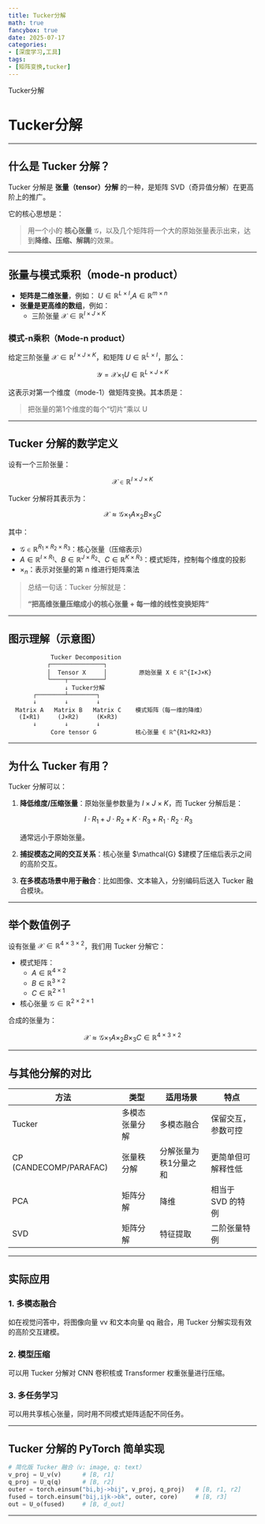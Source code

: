 ```yaml
---
title: Tucker分解
math: true
fancybox: true
date: 2025-07-17
categories:
- [深度学习,工具]
tags: 
- [矩阵变换,tucker]
---
```


Tucker分解

<!-- more -->

# Tucker分解

------

## 什么是 Tucker 分解？

Tucker 分解是 **张量（tensor）分解** 的一种，是矩阵 SVD（奇异值分解）在更高阶上的推广。

它的核心思想是：

> 用一个小的 **核心张量** $\mathcal{G}$，以及几个矩阵将一个大的原始张量表示出来，达到**降维、压缩、解耦**的效果。

------

## 张量与模式乘积（mode-n product）

- **矩阵是二维张量**，例如： $U \in \mathbb{R}^{L \times I}$,$A \in \mathbb{R}^{m \times n}$
- **张量是更高维的数组**，例如：
  - 三阶张量 $\mathcal{X} \in \mathbb{R}^{I \times J \times K}$

### 模式-n乘积（Mode-n product）

给定三阶张量 $\mathcal{X} \in \mathbb{R}^{I \times J \times K}$，和矩阵 $U \in \mathbb{R}^{L \times I}$，那么：

$$\mathcal{Y} = \mathcal{X} \times_1 U \in \mathbb{R}^{L \times J \times K}$$

这表示对第一个维度（mode-1）做矩阵变换。其本质是：

> 把张量的第1个维度的每个“切片”乘以 U

------

## Tucker 分解的数学定义

设有一个三阶张量：

$$\mathcal{X} \in \mathbb{R}^{I \times J \times K}$$

Tucker 分解将其表示为：

$$\mathcal{X} \approx \mathcal{G} \times_1 A \times_2 B \times_3 C$$

其中：

- $\mathcal{G} \in \mathbb{R}^{R_1 \times R_2 \times R_3}$：核心张量（压缩表示）
- $A \in \mathbb{R}^{I \times R_1}$、$B \in \mathbb{R}^{J \times R_2}$、$C \in \mathbb{R}^{K \times R_3}$：模式矩阵，控制每个维度的投影
- $\times_n$：表示对张量的第 n 维进行矩阵乘法

> 总结一句话：Tucker 分解就是：
>
> **“把高维张量压缩成小的核心张量 + 每一维的线性变换矩阵”**

------

## 图示理解（示意图）

```
            Tucker Decomposition
           ┌───────────────┐
           │  Tensor X     │         原始张量 X ∈ ℝ^{I×J×K}
           └────┬──────────┘
                ↓ Tucker分解
       ┌────────┴────────┐
       ↓        ↓        ↓
  Matrix A   Matrix B   Matrix C    模式矩阵（每一维的降维）
   (I×R1)     (J×R2)     (K×R3)
       ↓        ↓        ↓
            Core tensor G           核心张量 ∈ ℝ^{R1×R2×R3}
```

------

## 为什么 Tucker 有用？

Tucker 分解可以：

1. **降低维度/压缩张量**：原始张量参数量为 $I \times J \times K$，而 Tucker 分解后是：

   $$I \cdot R_1 + J \cdot R_2 + K \cdot R_3 + R_1 \cdot R_2 \cdot R_3$$

   通常远小于原始张量。

2. **捕捉模态之间的交互关系**：核心张量 $\mathcal{G} $建模了压缩后表示之间的高阶交互。

3. **在多模态场景中用于融合**：比如图像、文本输入，分别编码后送入 Tucker 融合模块。

------

## 举个数值例子

设有张量 $\mathcal{X} \in \mathbb{R}^{4 \times 3 \times 2}$，我们用 Tucker 分解它：

- 模式矩阵：
  - $A \in \mathbb{R}^{4 \times 2}$
  - $B \in \mathbb{R}^{3 \times 2}$
  - $C \in \mathbb{R}^{2 \times 1}$
- 核心张量 $\mathcal{G} \in \mathbb{R}^{2 \times 2 \times 1}$

合成的张量为：

$$\mathcal{X} \approx \mathcal{G} \times_1 A \times_2 B \times_3 C \in \mathbb{R}^{4 \times 3 \times 2}$$

------

## 与其他分解的对比

| 方法                   | 类型           | 适用场景              | 特点               |
| ---------------------- | -------------- | --------------------- | ------------------ |
| Tucker                 | 多模态张量分解 | 多模态融合            | 保留交互，参数可控 |
| CP (CANDECOMP/PARAFAC) | 张量秩分解     | 分解张量为秩1分量之和 | 更简单但可解释性低 |
| PCA                    | 矩阵分解       | 降维                  | 相当于 SVD 的特例  |
| SVD                    | 矩阵分解       | 特征提取              | 二阶张量特例       |

------

## 实际应用

### 1. 多模态融合

如在视觉问答中，将图像向量 vv 和文本向量 qq 融合，用 Tucker 分解实现有效的高阶交互建模。

### 2. 模型压缩

可以用 Tucker 分解对 CNN 卷积核或 Transformer 权重张量进行压缩。

### 3. 多任务学习

可以用共享核心张量，同时用不同模式矩阵适配不同任务。

------

## Tucker 分解的 PyTorch 简单实现

```python
# 简化版 Tucker 融合（v: image, q: text）
v_proj = U_v(v)      # [B, r1]
q_proj = U_q(q)      # [B, r2]
outer = torch.einsum("bi,bj->bij", v_proj, q_proj)   # [B, r1, r2]
fused = torch.einsum("bij,ijk->bk", outer, core)     # [B, r3]
out = U_o(fused)     # [B, d_out]
```

------



